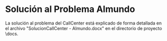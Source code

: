 # Solución al Problema Almundo

La solución al problema del CallCenter está  explicado de forma detallada en el archivo "SolucionCallCenter - Almundo.docx" en el directorio de proyecto \docs. 
